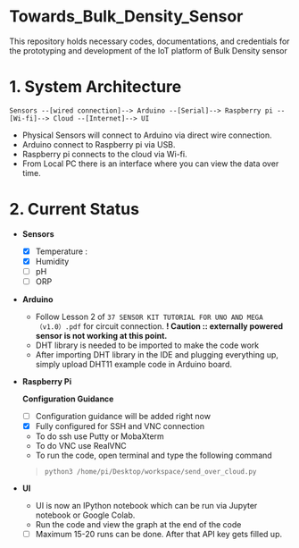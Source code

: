 # Towards_Bulk_Density_Sensor
This repository holds necessary codes, documentations, and credentials for the prototyping and development of the IoT platform of Bulk Density sensor

# 1. System Architecture
```
Sensors --[wired connection]--> Arduino --[Serial]--> Raspberry pi --[Wi-fi]--> Cloud --[Internet]--> UI
```
- Physical Sensors will connect  to Arduino via direct wire connection.  
- Arduino connect to Raspberry pi via USB. 
- Raspberry pi connects to the cloud via Wi-fi. 
- From Local PC there is an interface where you can view the data over time. 

# 2. Current Status

- __Sensors__ 
  - [x] Temperature : 
  - [x] Humidity 
  - [ ] pH
  - [ ] ORP

- __Arduino__
  - Follow Lesson 2 of `37 SENSOR KIT TUTORIAL FOR UNO AND MEGA（v1.0）.pdf` for circuit connection. 
    <b class="warning"> ! Caution :: externally powered sensor is not working at this point. </b> 
  - DHT library is needed to be imported to make the code work
  - After importing DHT library in the IDE and plugging everything up, simply upload DHT11 example code in Arduino board. 
- __Raspberry Pi__

  __Configuration Guidance__
  
  
  
  - [ ] Configuration guidance will be added right now
  - [x] Fully configured for SSH and VNC connection
  - To do ssh use Putty or MobaXterm 
  - To do VNC use RealVNC
  - To run the code, open terminal and type the following command
  > ``` python3 /home/pi/Desktop/workspace/send_over_cloud.py ```
- __UI__
  - UI is now an IPython notebook which can be run via Jupyter notebook or Google Colab.
  - Run the code and view the graph at the end of the code
  - [ ] Maximum 15-20 runs can be done. After that API key gets filled up.  
